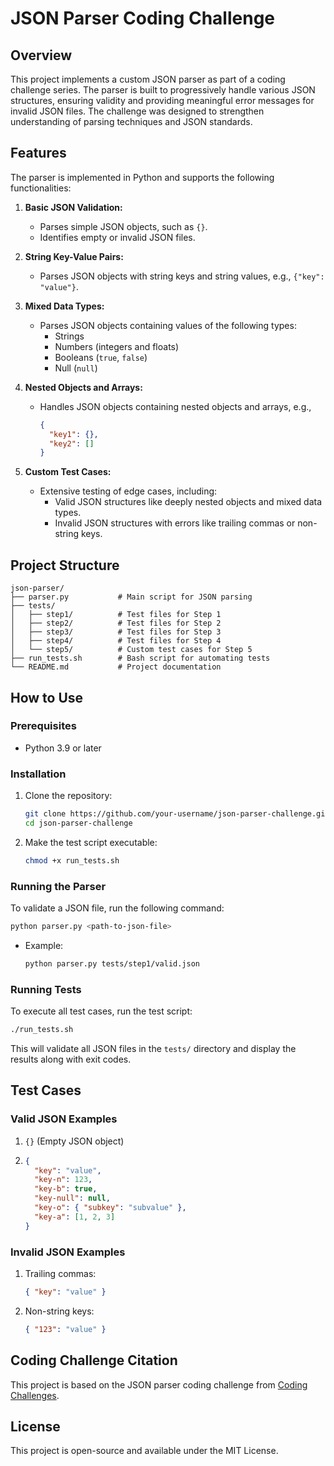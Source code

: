 # JSON Parser Coding Challenge

## Overview

This project implements a custom JSON parser as part of a coding challenge series. The parser is built to progressively handle various JSON structures, ensuring validity and providing meaningful error messages for invalid JSON files. The challenge was designed to strengthen understanding of parsing techniques and JSON standards.

## Features

The parser is implemented in Python and supports the following functionalities:

1. **Basic JSON Validation:**

   - Parses simple JSON objects, such as `{}`.
   - Identifies empty or invalid JSON files.

2. **String Key-Value Pairs:**

   - Parses JSON objects with string keys and string values, e.g., `{"key": "value"}`.

3. **Mixed Data Types:**

   - Parses JSON objects containing values of the following types:
     - Strings
     - Numbers (integers and floats)
     - Booleans (`true`, `false`)
     - Null (`null`)

4. **Nested Objects and Arrays:**

   - Handles JSON objects containing nested objects and arrays, e.g.,
     ```json
     {
       "key1": {},
       "key2": []
     }
     ```

5. **Custom Test Cases:**
   - Extensive testing of edge cases, including:
     - Valid JSON structures like deeply nested objects and mixed data types.
     - Invalid JSON structures with errors like trailing commas or non-string keys.

## Project Structure

```
json-parser/
├── parser.py           # Main script for JSON parsing
├── tests/
│   ├── step1/          # Test files for Step 1
│   ├── step2/          # Test files for Step 2
│   ├── step3/          # Test files for Step 3
│   ├── step4/          # Test files for Step 4
│   └── step5/          # Custom test cases for Step 5
├── run_tests.sh        # Bash script for automating tests
└── README.md           # Project documentation
```

## How to Use

### Prerequisites

- Python 3.9 or later

### Installation

1. Clone the repository:
   ```bash
   git clone https://github.com/your-username/json-parser-challenge.git
   cd json-parser-challenge
   ```
2. Make the test script executable:
   ```bash
   chmod +x run_tests.sh
   ```

### Running the Parser

To validate a JSON file, run the following command:

```bash
python parser.py <path-to-json-file>
```

- Example:
  ```bash
  python parser.py tests/step1/valid.json
  ```

### Running Tests

To execute all test cases, run the test script:

```bash
./run_tests.sh
```

This will validate all JSON files in the `tests/` directory and display the results along with exit codes.

## Test Cases

### Valid JSON Examples

1. `{}` (Empty JSON object)
2. ```json
   {
     "key": "value",
     "key-n": 123,
     "key-b": true,
     "key-null": null,
     "key-o": { "subkey": "subvalue" },
     "key-a": [1, 2, 3]
   }
   ```

### Invalid JSON Examples

1. Trailing commas:
   ```json
   { "key": "value" }
   ```
2. Non-string keys:
   ```json
   { "123": "value" }
   ```

## Coding Challenge Citation

This project is based on the JSON parser coding challenge from [Coding Challenges](https://codingchallenges.fyi/challenges/challenge-json-parser).

## License

This project is open-source and available under the MIT License.
